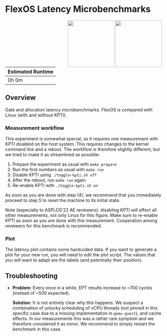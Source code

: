 # FlexOS Latency Microbenchmarks

<img align="right" src="../../plots/fig-11_flexos-alloc-latency-a.svg" width="150" /> <img align="right" src="../../plots/fig-11_flexos-alloc-latency-b.svg" width="150" />

| Estimated Runtime |
| ----------------- |
| 0h 0m             |

## Overview

Gate and allocation latency microbenchmarks. FlexOS is compared with Linux
(with and without KPTI).

### Measurement workflow

This experiment is somewhat special, as it requires one measurement with KPTI
disabled on the host system. This requires changes to the kernel command line
and a reboot. The workflow is therefore slightly different, but we tried to
make it as streamlined as possible:

1. Prepare the experiment as usual with `make prepare`
2. Run the first numbers as usual with `make run`
3. Disable KPTI using `./toggle-kpti.sh off`
4. After the reboot, run `make run` again
5. Re-enable KPTI with `./toggle-kpti.sh on`

As soon as you are done with step (4), we recommend that you immediately proceed to
step 5 to reset the machine to its initial state.

Note (especially to ASPLOS'22 AE reviewers): disabling KPTI will affect all
other measurements, not only Linux for this figure. Make sure to re-enable KPTI
as soon as you are done with this measurement. Cooperation among reviewers for
this benchmark is recommended.

### Plot

The latency plot contains some hardcoded data. If you want to generate a plot
for your new run, you will need to edit the plot script. The values that you
will want to adapt are the labels (and potentially their position).

## Troubleshooting

- **Problem**: Every once in a while, EPT results increase to ~700 cycles
  (instead of ~500 expected).

  **Solution**: It is not entirely clear why this happens. We suspect a
  combination of unlucky scheduling of vCPU threads (not pinned
  in this specific case due to a missing implementation in `qemu-guest`), and
  cache effects. In our measurements this was a rather rare symptom and
  we therefore considered it as minor. We recommend to simply restart the benchmark
  in this case.
